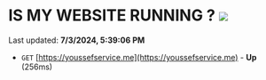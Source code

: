 # IS MY WEBSITE RUNNING ? [![](https://img.shields.io/static/v1?label=Sponsor&message=%E2%9D%A4&logo=GitHub&color=%23fe8e86)](https://github.com/sponsors/Youssef-Lehmam)

Last updated: **7/3/2024, 5:39:06 PM**

- `GET` [https://youssefservice.me](https://youssefservice.me) - **Up** (256ms)
